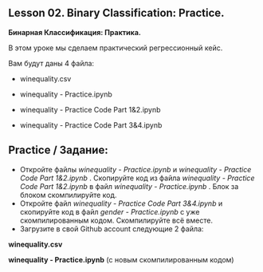 ## Lesson 02. Binary Classification: Practice.
**Бинарная Классификация: Практика.** 

В этом уроке мы сделаем практический регрессионный кейс.

Вам будут даны 4 файла:

* winequality.csv

* winequality - Practice.ipynb

* winequality - Practice Code Part 1&2.ipynb

* winequality - Practice Code Part 3&4.ipynb


## Practice / Задание:

* Откройте файлы _winequality - Practice.ipynb_ и _winequality - Practice Code Part 1&2.ipynb_ . Скопируйте код из файла _winequality - Practice Code Part 1&2.ipynb_ в файл _winequality - Practice.ipynb_ . Блок за блоком скомпилируйте код.
* Откройте файл _winequality - Practice Code Part 3&4.ipynb_ и скопируйте код  в файл _gender - Practice.ipynb_ с уже скомпилированным кодом. Скомпилируйте всё вместе.
* Загрузите в свой Github account следующие 2 файла:

 **winequality.csv**
 
 **winequality - Practice.ipynb** (с новым скомпилированным кодом)  
